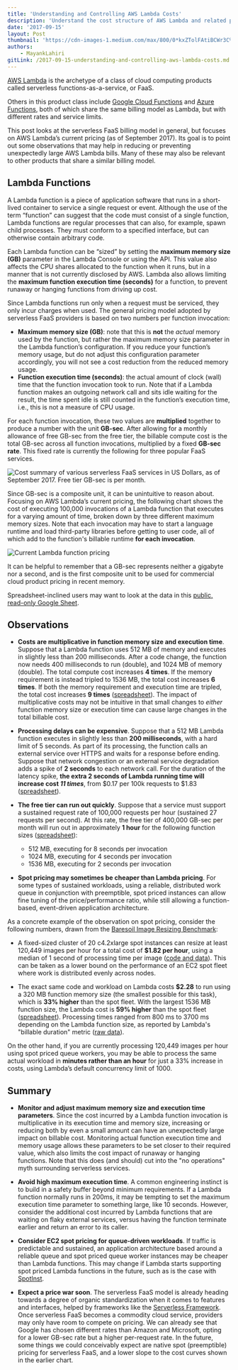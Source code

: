 ```yaml
---
title: 'Understanding and Controlling AWS Lambda Costs'
description: 'Understand the cost structure of AWS Lambda and related products, and when they can lead to unpleasant billing surprises.'
date: '2017-09-15'
layout: Post
thumbnail: 'https://cdn-images-1.medium.com/max/800/0*kxZTolFAtiBCWr3C%2E'
authors:
    - MayankLahiri
gitLink: /2017-09-15-understanding-and-controlling-aws-lambda-costs.md
---
```


[AWS Lambda](https://aws.amazon.com/lambda) is the archetype of a class of cloud computing products called serverless functions-as-a-service, or FaaS.

Others in this product class include [Google Cloud Functions](https://cloud.google.com/functions/) and [Azure Functions](https://azure.microsoft.com/en-us/services/functions/), both of which share the same billing model as Lambda, but with different rates and service limits.

This post looks at the serverless FaaS billing model in general, but focuses on AWS Lambda’s current pricing (as of September 2017). Its goal is to point out some observations that may help in reducing or preventing unexpectedly large AWS Lambda bills. Many of these may also be relevant to other products that share a similar billing model.

## Lambda Functions

A Lambda function is a piece of application software that runs in a short-lived container to service a single request or event. Although the use of the term “function” can suggest that the code must consist of a single function, Lambda functions are regular processes that can also, for example, spawn child processes. They must conform to a specified interface, but can otherwise contain arbitrary code.

Each Lambda function can be “sized” by setting the **maximum memory size (GB)** parameter in the Lambda Console or using the API. This value also affects the CPU shares allocated to the function when it runs, but in a manner that is not currently disclosed by AWS. Lambda also allows limiting the **maximum function execution time (seconds)** for a function, to prevent runaway or hanging functions from driving up cost.

Since Lambda functions run only when a request must be serviced, they only incur charges when used. The general pricing model adopted by serverless FaaS providers is based on two numbers per function invocation:

  * **Maximum memory size (GB)**: note that this is **not** the *actual* memory used by the function, but rather the maximum memory size parameter in the Lambda function’s configuration. If you reduce your function’s memory usage, but do not adjust this configuration parameter accordingly, you will not see a cost reduction from the reduced memory usage.
  * **Function execution time (seconds)**: the actual amount of clock (wall) time that the function invocation took to run. Note that if a Lambda function makes an outgoing network call and sits idle waiting for the result, the time spent idle is still counted in the function’s execution time, i.e., this is not a measure of CPU usage.

For each function invocation, these two values are **multiplied** together to produce a number with the unit **GB-sec**. After allowing for a monthly allowance of free GB-sec from the free tier, the billable compute cost is the total GB-sec across all function invocations, multiplied by a fixed **GB-sec rate**. This fixed rate is currently the following for three popular FaaS services.

![Cost summary of various serverless FaaS services in US Dollars, as of September 2017. Free tier GB-sec is per month.](https://cdn-images-1.medium.com/max/800/1*CUxf_2hkTNRqlbm-f9rHcQ.png)

Since GB-sec is a composite unit, it can be unintuitive to reason about. Focusing on AWS Lambda’s current pricing, the following chart shows the cost of executing 100,000 invocations of a Lambda function that executes for a varying amount of time, broken down by three different maximum memory sizes. Note that each invocation may have to start a language runtime and load third-party libraries before getting to user code, all of which add to the function's billable runtime **for each invocation**.

![Current Lambda function pricing](https://cdn-images-1.medium.com/max/800/0*kxZTolFAtiBCWr3C.)

It can be helpful to remember that a GB-sec represents neither a gigabyte nor a second, and is the first composite unit to be used for commercial cloud product pricing in recent memory.

Spreadsheet-inclined users may want to look at the data in this [public, read-only Google Sheet](https://docs.google.com/spreadsheets/d/1xh_rNQwGVLos7Fshq2eM4gbIz546LwvrY1fMcLGqPmw/edit?zx=p7c6vgh0j97k#gid=541900098).

## Observations

* **Costs are multiplicative in function memory size and execution time**. Suppose that a Lambda function uses 512 MB of memory and executes in slightly less than 200 milliseconds. After a code change, the function now needs 400 milliseconds to run (double), and 1024 MB of memory (double). The total compute cost increases **4 times**. If the memory requirement is instead tripled to 1536 MB, the total cost increases **6 times**. If both the memory requirement and execution time are tripled, the total cost increases **9 times** ([spreadsheet](https://docs.google.com/spreadsheets/d/1xh_rNQwGVLos7Fshq2eM4gbIz546LwvrY1fMcLGqPmw/edit?zx=p7c6vgh0j97k#gid=541900098)). The impact of multiplicative costs may not be intuitive in that small changes to *either* function memory size or execution time can cause large changes in the total billable cost.


* **Processing delays can be expensive**. Suppose that a 512 MB Lambda function executes in slightly less than **200 milliseconds**, with a hard limit of 5 seconds. As part of its processing, the function calls an external service over HTTPS and waits for a response before ending. Suppose that network congestion or an external service degradation adds a spike of **2 seconds** to each network call. For the duration of the latency spike, **the extra 2 seconds of Lambda running time will increase cost *11 times***, from \$0.17 per 100k requests to \$1.83 ([spreadsheet](https://docs.google.com/spreadsheets/d/1xh_rNQwGVLos7Fshq2eM4gbIz546LwvrY1fMcLGqPmw/edit?zx=p7c6vgh0j97k#gid=541900098)).


* **The free tier can run out quickly**. Suppose that a service must support a sustained request rate of 100,000 requests per hour (sustained 27 requests per second). At this rate, the free tier of 400,000 GB-sec per month will run out in approximately **1 hour** for the following function sizes ([spreadsheet](https://docs.google.com/spreadsheets/d/1xh_rNQwGVLos7Fshq2eM4gbIz546LwvrY1fMcLGqPmw/edit?zx=p7c6vgh0j97k#gid=240985719)):
    * 512 MB, executing for 8 seconds per invocation
    * 1024 MB, executing for 4 seconds per invocation
    * 1536 MB, executing for 2 seconds per invocation


* **Spot pricing may sometimes be cheaper than Lambda pricing**. For some types of sustained workloads, using a reliable, distributed work queue in conjunction with preemptible, spot priced instances can allow fine tuning of the price/performance ratio, while still allowing a function-based, event-driven application architecture.

As a concrete example of the observation on spot pricing, consider the following numbers, drawn from the [Baresoil Image Resizing Benchmark](https://iceroad.github.io/baresoil-benchmark-image-resizer/):

* A fixed-sized cluster of 20 c4.2xlarge spot instances can resize at least 120,449 images per hour for a total cost of **\$1.82 per hour**, using a median of 1 second of processing time per image ([code and data](https://github.com/iceroad/baresoil-benchmark-image-resizer)). This can be taken as a lower bound on the performance of an EC2 spot fleet where work is distributed evenly across nodes.


* The exact same code and workload on Lambda costs **\$2.28** to run using a 320 MB function memory size (the smallest possible for this task), which is **33% higher** than the spot fleet. With the largest 1536 MB function size, the Lambda cost is **59% higher** than the spot fleet ([spreadsheet](https://docs.google.com/spreadsheets/d/1xh_rNQwGVLos7Fshq2eM4gbIz546LwvrY1fMcLGqPmw/edit?zx=p7c6vgh0j97k#gid=0)). Processing times ranged from 800 ms to 3700 ms depending on the Lambda function size, as reported by Lambda's "billable duration" metric ([raw data](https://docs.google.com/spreadsheets/d/1xh_rNQwGVLos7Fshq2eM4gbIz546LwvrY1fMcLGqPmw/edit?zx=p7c6vgh0j97k#gid=1387756407)).

On the other hand, if you are currently processing 120,449 images per hour using spot priced queue workers, you may be able to process the same actual workload in **minutes rather than an hour** for just a 33% increase in costs, using Lambda’s default concurrency limit of 1000.

## Summary

* **Monitor and adjust maximum memory size and execution time parameters**. Since the cost incurred by a Lambda function invocation is multiplicative in its execution time and memory size, increasing or reducing both by even a small amount can have an unexpectedly large impact on billable cost. Monitoring actual function execution time and memory usage allows these parameters to be set closer to their required value, which also limits the cost impact of runaway or hanging functions. Note that this does (and should) cut into the "no operations" myth surrounding serverless services.


* **Avoid high maximum execution time**. A common engineering instinct is to build in a safety buffer beyond minimum requirements. If a Lambda function normally runs in 200ms, it may be tempting to set the maximum execution time parameter to something large, like 10 seconds. However, consider the additional cost incurred by Lambda functions that are waiting on flaky external services, versus having the function terminate earlier and return an error to its caller.


* **Consider EC2 spot pricing for queue-driven workloads**. If traffic is predictable and sustained, an  application architecture based around a reliable queue and spot priced queue worker instances may be cheaper than Lambda functions. This may change if Lambda starts supporting spot priced Lambda functions in the future, such as is the case with [SpotInst](https://www.spotinst.com/).


* **Expect a price war soon**. The serverless FaaS model is already heading towards a degree of organic standardization when it comes to features and interfaces, helped by frameworks like the [Serverless Framework](https://serverless.com/). Once serverless FaaS becomes a commodity cloud service, providers may only have room to compete on pricing. We can already see that Google has chosen different rates than Amazon and Microsoft, opting for a lower GB-sec rate but a higher per-request rate. In the future, some things we could conceivably expect are native spot (preemptible) pricing for serverless FaaS, and a lower slope to the cost curves shown in the earlier chart.
